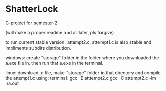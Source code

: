 # ShatterLock
C-project for semester-2

(will make a proper readme and all later, pls forgive)

to run current stable version: attempt2.c, attempt1.c is also stable and impliments subdirs distribution.

windows: create "storage" folder in the folder where you downloaded the a.exe file in. then run that a.exe in the terminal.


linux: download .c file, make "storage" folder in that directory and compile the attempt1.c using:
terminal:
  gcc -E atttempt2.c
  gcc -C attempt2.c -lm
  ./a.out
  
